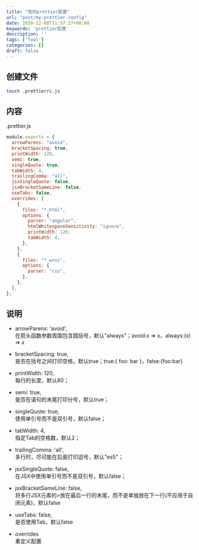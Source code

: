 ```yaml
---
title: "我的prettier配置"
url: "post/my-prettier-config"
date: 2020-12-08T11:57:27+08:00
keywords: 'prettier配置'
description: ''
tags: ['Tool']
categories: []
draft: false
---
```


## 创建文件

```Bash
touch .prettierrc.js
```

## 内容

.prettier.js
```JavaScript
module.exports = {
  arrowParens: "avoid",
  bracketSpacing: true,
  printWidth: 120,
  semi: true,
  singleQuote: true,
  tabWidth: 4,
  trailingComma: "all",
  jsxSingleQuote: false,
  jsxBracketSameLine: false,
  useTabs: false,
  overrides: [
    {
      files: "*.html",
      options: {
        parser: "angular",
        htmlWhitespaceSensitivity: "ignore",
        printWidth: 120,
        tabWidth: 4,
      },
    },
    {
      files: "*.wxss",
      options: {
        parser: "css",
      },
    },
  ],
};
```

## 说明 

- arrowParens: 'avoid',   
在箭头函数参数周围包含圆括号，默认"always"；avoid:x => x，always:(x) => x

- bracketSpacing: true,   
是否在括号之间打印空格，默认true；true:{ foo: bar }，false:{foo:bar}

- printWidth: 120,   
每行的长度，默认80；

- semi: true,   
是否在语句的末尾打印分号，默认true；

- singleQuote: true,   
使用单引号而不是双引号，默认false；

- tabWidth: 4,   
指定Tab的空格数，默认2；

- trailingComma: 'all',   
多行时，尽可能在后面打印逗号，默认"es5"；

- jsxSingleQuote: false,   
在JSX中使用单引号而不是双引号，默认false；

- jsxBracketSameLine: false,   
将多行JSX元素的>放在最后一行的末尾，而不是单独放在下一行(不应用于自闭元素)，默认false

- useTabs: false,   
是否使用Tab，默认false

- overrides  
重定义配置